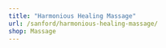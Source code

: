 ```yaml
---
title: "Harmonious Healing Massage"
url: /sanford/harmonious-healing-massage/
shop: Massage
---
```

